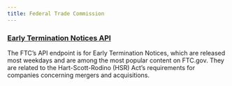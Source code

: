 ```yaml
---
title: Federal Trade Commission
---
```


### [Early Termination Notices API](https://www.ftc.gov/developer)
The FTC’s API endpoint is for Early Termination Notices, which are released most weekdays and are among the most popular content on FTC.gov. They are related to the Hart-Scott-Rodino (HSR) Act’s requirements for companies concerning mergers and acquisitions. 



